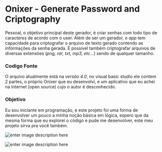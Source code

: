 # Onixer - Generate Password and Criptography

 Pessoal, o objetivo principal deste gerador, é criar senhas com todo tipo de caracteres de acordo com o user. Além de ser um gerador, o *app* tem capacidade para criptografar o arquivo de texto gerado contendo as informações da senha gerada. É possível também criptografar arquivos de diversas extensões (*png, rar, txt, mp3, etc...*) sendo de qualquer tamanho.  


### Codigo Fonte

 O arquivo atualmente está na *versão 4.0*, no visual basic studio ele contem 2 partes, o próprio Onixer que eu desenvolvi, e um aplicativo que eu achei na internet (open source) cujo o autor é desconhecido. 


### Objetivo

 Eu sou iniciante em programação, e este projeto foi uma forma de desenvolver um pouco a minha noção básica em lógica, espero que da mesma forma que eu explorei o código e pude me desenvolver, este meu projeto sirva pra você também. 
  
  ![enter image description here](https://1.bp.blogspot.com/-KiwJRbr18wY/WpznLLDlDzI/AAAAAAAACg0/qN5f3ugJLAUb98Z0GPMDdIC4YwaYoiAEgCKgBGAs/s1600/3.PNG)


![enter image description here](https://1.bp.blogspot.com/-IX5ovstSxBs/WpznPXipXOI/AAAAAAAACg4/VUOZDzM02QcAPIBFouodjovuUnVVsgm3wCKgBGAs/s1600/2.PNG"foto2")


